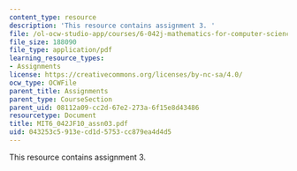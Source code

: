 ```yaml
---
content_type: resource
description: 'This resource contains assignment 3. '
file: /ol-ocw-studio-app/courses/6-042j-mathematics-for-computer-science-fall-2010/043253c5913ecd1d5753cc879ea4d4d5_MIT6_042JF10_assn03.pdf
file_size: 188090
file_type: application/pdf
learning_resource_types:
- Assignments
license: https://creativecommons.org/licenses/by-nc-sa/4.0/
ocw_type: OCWFile
parent_title: Assignments
parent_type: CourseSection
parent_uid: 08112a09-cc2d-67e2-273a-6f15e8d43486
resourcetype: Document
title: MIT6_042JF10_assn03.pdf
uid: 043253c5-913e-cd1d-5753-cc879ea4d4d5
---
```

This resource contains assignment 3. 